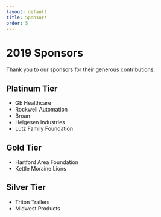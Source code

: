 ```yaml
---
layout: default
title: Sponsors
order: 5
---
```


# 2019 Sponsors

Thank you to our sponsors for their generous contributions.

## Platinum Tier
* GE Healthcare
* Rockwell Automation
* Broan
* Helgesen Industries
* Lutz Family Foundation

## Gold Tier
* Hartford Area Foundation
* Kettle Moraine Lions

## Silver Tier
* Triton Trailers
* Midwest Products

